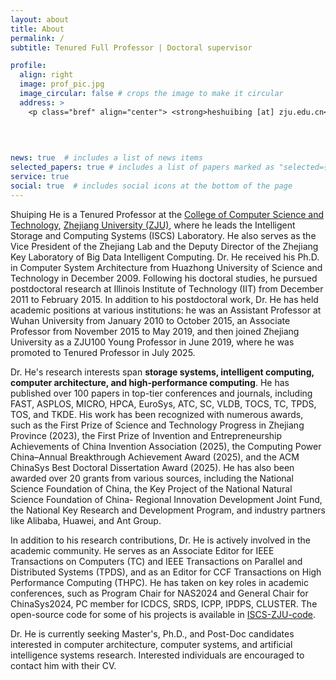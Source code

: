 ```yaml
---
layout: about
title: About
permalink: /
subtitle: Tenured Full Professor | Doctoral supervisor 

profile:
  align: right
  image: prof_pic.jpg
  image_circular: false # crops the image to make it circular
  address: >
    <p class="bref" align="center"> <strong>heshuibing [at] zju.edu.cn</strong></p>
    
    
    

news: true  # includes a list of news items
selected_papers: true # includes a list of papers marked as "selected={true}"
service: true
social: true  # includes social icons at the bottom of the page
---
```


<!-- # Write your biography here. Tell the world about yourself. Link to your favorite [subreddit](http://reddit.com). You can put a picture in, too. The code is already in, just name your picture `prof_pic.jpg` and put it in the `img/` folder.

# Put your address / P.O. box / other info right below your picture. You can also disable any these elements by editing `profile` property of the YAML header of your `_pages/about.md`. Edit `_bibliography/papers.bib` and Jekyll will render your [publications page](/al-folio/publications/) automatically.

# Link to your social media connections, too. This theme is set up to use [Font Awesome icons](http://fortawesome.github.io/Font-Awesome/) and [Academicons](https://jpswalsh.github.io/academicons/), like the ones below. Add your Facebook, Twitter, LinkedIn, Google Scholar, or just disable all of them. -->

Shuiping He is a Tenured Professor at the [College of Computer Science
and Technology](http://www.en.cs.zju.edu.cn/), [Zhejiang University
(ZJU)](https://www.zju.edu.cn/english/), where he leads the Intelligent
Storage and Computing Systems (ISCS) Laboratory. He also serves as the Vice
President of the Zhejiang Lab and the Deputy Director of the Zhejiang Key
Laboratory of Big Data Intelligent Computing. Dr. He received his Ph.D. in
Computer System Architecture from Huazhong University of Science and Technology
in December 2009. Following his doctoral studies, he pursued postdoctoral
research at Illinois Institute of Technology (IIT) from December 2011 to
February 2015. In addition to his postdoctoral work, Dr. He has held academic
positions at various institutions: he was an Assistant Professor at Wuhan University from
January 2010 to October 2015, an Associate Professor from November 2015 to May
2019, and then joined Zhejiang University as a ZJU100 Young Professor in June
2019, where he was promoted to Tenured Professor in July 2025.

Dr. He's research interests span **storage systems, intelligent computing,
computer architecture, and high-performance computing**. He has published over
100 papers in top-tier conferences and journals, including FAST, ASPLOS, MICRO,
HPCA, EuroSys, ATC, SC, VLDB, TOCS, TC, TPDS, TOS, and TKDE. His work has been
recognized with numerous awards, such as the First Prize of Science and
Technology Progress in Zhejiang Province (2023), the First Prize of Invention
and Entrepreneurship Achievements of China Invention Association (2025), the
Computing Power China–Annual Breakthrough Achievement Award (2025), and the ACM
ChinaSys Best Doctoral Dissertation Award (2025). He has also been awarded over
20 grants from various sources, including the National Science Foundation of
China, the Key Project of the National Natural Science Foundation of China-
Regional Innovation Development Joint Fund, the National Key Research and
Development Program, and industry partners like Alibaba, Huawei, and Ant Group.

In addition to his research contributions, Dr. He is actively involved in the
academic community. He serves as an Associate Editor for IEEE Transactions on
Computers (TC) and IEEE Transactions on Parallel and Distributed Systems (TPDS),
and as an Editor for CCF Transactions on High Performance Computing (THPC). He
has taken on key roles in academic conferences, such as Program Chair for
NAS2024 and General Chair for ChinaSys2024, PC member for ICDCS, SRDS, ICPP,
IPDPS, CLUSTER. The open-source code for some of
his projects is available in [ISCS-ZJU-code](https://github.com/ISCS-ZJU).

Dr. He is currently seeking Master's, Ph.D., and Post-Doc candidates interested
in computer architecture, computer systems, and artificial intelligence systems
research. Interested individuals are encouraged to contact him with their CV.

